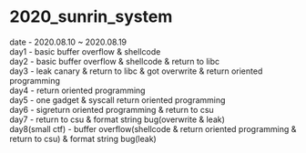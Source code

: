 # 2020_sunrin_system
date - 2020.08.10 ~ 2020.08.19  
day1 - basic buffer overflow & shellcode  
day2 - basic buffer overflow & shellcode & return to libc  
day3 - leak canary & return to libc & got overwrite & return oriented programming  
day4 - return oriented programming  
day5 - one gadget & syscall return oriented programming  
day6 - sigreturn oriented programming & return to csu  
day7 - return to csu & format string bug(overwrite & leak)  
day8(small ctf) - buffer overflow(shellcode & return oriented programming & return to csu) & format string bug(leak)  
